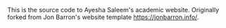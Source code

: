 This is the source code to Ayesha Saleem's academic website. Originally forked from Jon Barron's website template https://jonbarron.info/.
